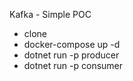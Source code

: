 Kafka - Simple POC

- clone
- docker-compose up -d
- dotnet run -p producer
- dotnet run -p consumer